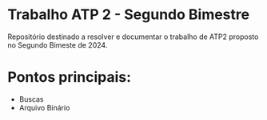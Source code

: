 # Trabalho ATP 2 - Segundo Bimestre

Repositório destinado a resolver e documentar o trabalho de ATP2 proposto no Segundo Bimeste de 2024.

# Pontos principais:
- Buscas
- Arquivo Binário
